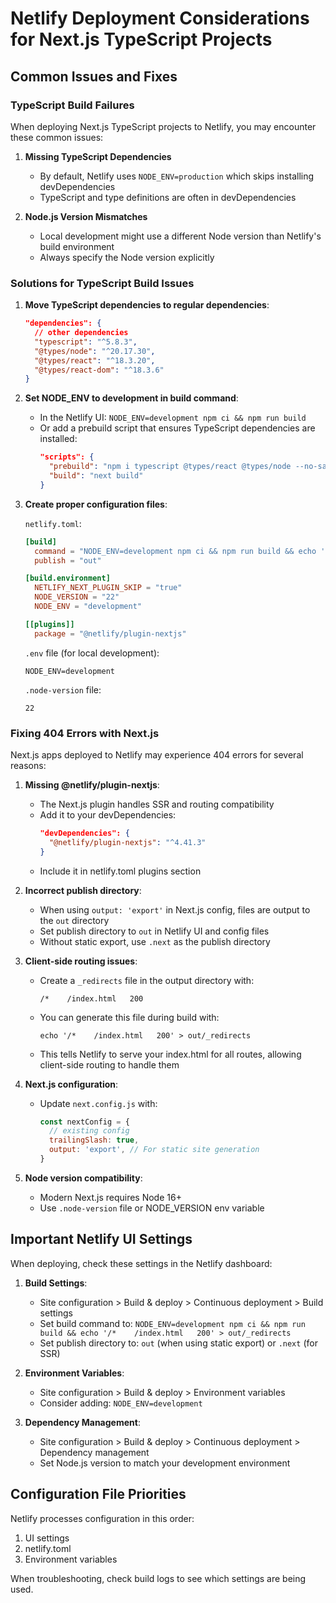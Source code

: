 # Netlify Deployment Considerations for Next.js TypeScript Projects

## Common Issues and Fixes

### TypeScript Build Failures

When deploying Next.js TypeScript projects to Netlify, you may encounter these common issues:

1. **Missing TypeScript Dependencies**
   - By default, Netlify uses `NODE_ENV=production` which skips installing devDependencies
   - TypeScript and type definitions are often in devDependencies

2. **Node.js Version Mismatches**
   - Local development might use a different Node version than Netlify's build environment
   - Always specify the Node version explicitly

### Solutions for TypeScript Build Issues

1. **Move TypeScript dependencies to regular dependencies**:
   ```json
   "dependencies": {
     // other dependencies
     "typescript": "^5.8.3",
     "@types/node": "^20.17.30",
     "@types/react": "^18.3.20",
     "@types/react-dom": "^18.3.6"
   }
   ```

2. **Set NODE_ENV to development in build command**:
   - In the Netlify UI: `NODE_ENV=development npm ci && npm run build`
   - Or add a prebuild script that ensures TypeScript dependencies are installed:
     ```json
     "scripts": {
       "prebuild": "npm i typescript @types/react @types/node --no-save || true",
       "build": "next build"
     }
     ```

3. **Create proper configuration files**:

   `netlify.toml`:
   ```toml
   [build]
     command = "NODE_ENV=development npm ci && npm run build && echo '/*    /index.html   200' > out/_redirects"
     publish = "out"

   [build.environment]
     NETLIFY_NEXT_PLUGIN_SKIP = "true"
     NODE_VERSION = "22"
     NODE_ENV = "development"

   [[plugins]]
     package = "@netlify/plugin-nextjs"
   ```

   `.env` file (for local development):
   ```
   NODE_ENV=development
   ```

   `.node-version` file:
   ```
   22
   ```

### Fixing 404 Errors with Next.js

Next.js apps deployed to Netlify may experience 404 errors for several reasons:

1. **Missing @netlify/plugin-nextjs**:
   - The Next.js plugin handles SSR and routing compatibility
   - Add it to your devDependencies:
     ```json
     "devDependencies": {
       "@netlify/plugin-nextjs": "^4.41.3"
     }
     ```
   - Include it in netlify.toml plugins section

2. **Incorrect publish directory**:
   - When using `output: 'export'` in Next.js config, files are output to the `out` directory
   - Set publish directory to `out` in Netlify UI and config files
   - Without static export, use `.next` as the publish directory

3. **Client-side routing issues**:
   - Create a `_redirects` file in the output directory with:
     ```
     /*    /index.html   200
     ```
   - You can generate this file during build with:
     ```
     echo '/*    /index.html   200' > out/_redirects
     ```
   - This tells Netlify to serve your index.html for all routes, allowing client-side routing to handle them

4. **Next.js configuration**:
   - Update `next.config.js` with:
     ```js
     const nextConfig = {
       // existing config
       trailingSlash: true,
       output: 'export', // For static site generation
     }
     ```

5. **Node version compatibility**:
   - Modern Next.js requires Node 16+
   - Use `.node-version` file or NODE_VERSION env variable

## Important Netlify UI Settings

When deploying, check these settings in the Netlify dashboard:

1. **Build Settings**:
   - Site configuration > Build & deploy > Continuous deployment > Build settings
   - Set build command to: `NODE_ENV=development npm ci && npm run build && echo '/*    /index.html   200' > out/_redirects`
   - Set publish directory to: `out` (when using static export) or `.next` (for SSR)

2. **Environment Variables**:
   - Site configuration > Build & deploy > Environment variables
   - Consider adding: `NODE_ENV=development`

3. **Dependency Management**:
   - Site configuration > Build & deploy > Continuous deployment > Dependency management
   - Set Node.js version to match your development environment 

## Configuration File Priorities

Netlify processes configuration in this order:
1. UI settings
2. netlify.toml
3. Environment variables

When troubleshooting, check build logs to see which settings are being used. 